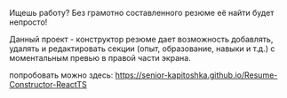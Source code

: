 Ищешь работу? Без грамотно составленного резюме её найти будет непросто!

Данный проект - конструктор резюме дает возможность добавлять,
удалять и редактировать секции (опыт, образование, навыки и т.д.) с моментальным
превью в правой части экрана.

попробовать можно здесь: https://senior-kapitoshka.github.io/Resume-Constructor-ReactTS 
 
